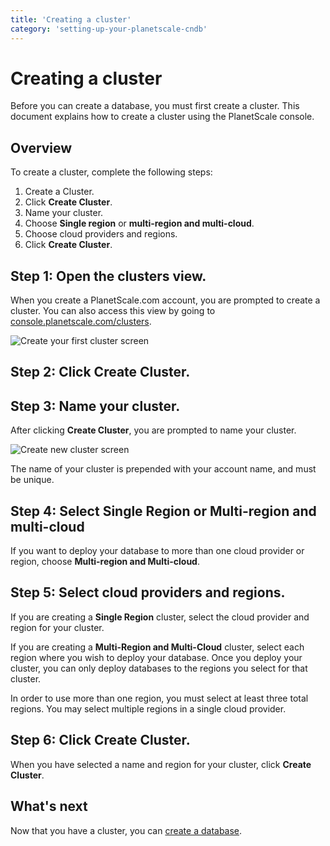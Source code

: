 ```yaml
---
title: 'Creating a cluster'
category: 'setting-up-your-planetscale-cndb'
---
```


# Creating a cluster

Before you can create a database, you must first create a cluster.
This document explains how to create a cluster using the PlanetScale console.

## Overview

To create a cluster, complete the following steps:

1. Create a Cluster.
1. Click **Create Cluster**.
1. Name your cluster.
1. Choose **Single region** or **multi-region and multi-cloud**.
1. Choose cloud providers and regions.
1. Click **Create Cluster**.

## Step 1: Open the clusters view.


When you create a PlanetScale.com account, you are prompted to create a cluster. You can also access this view by going to [console.planetscale.com/clusters](https://console.planetscale.com/clusters).

![Create your first cluster screen](/img/docs/create-your-first-cluster.png)

## Step 2: Click **Create Cluster**.

## Step 3: Name your cluster.

After clicking **Create Cluster**, you are prompted to name your cluster.

![Create new cluster screen](/img/docs/create-new-cluster.png)

The name of your cluster is prepended with your account name, and must be unique.

## Step 4: Select **Single Region** or **Multi-region and multi-cloud**

If you want to deploy your database to more than one cloud provider or region, choose **Multi-region and Multi-cloud**. 

## Step 5: Select cloud providers and regions.

If you are creating a **Single Region** cluster, select the cloud provider and region for your cluster.

If you are creating a **Multi-Region and Multi-Cloud** cluster, select each region where you wish to deploy your database. Once you deploy your cluster, you can only deploy databases to the regions you select for that cluster.

In order to use more than one region, you must select at least three total regions. You may select multiple regions in a single cloud provider.

## Step 6: Click **Create Cluster**.

When you have selected a name and region for your cluster, click **Create Cluster**.

## What's next

Now that you have a cluster, you can [create a database](creating-database).
